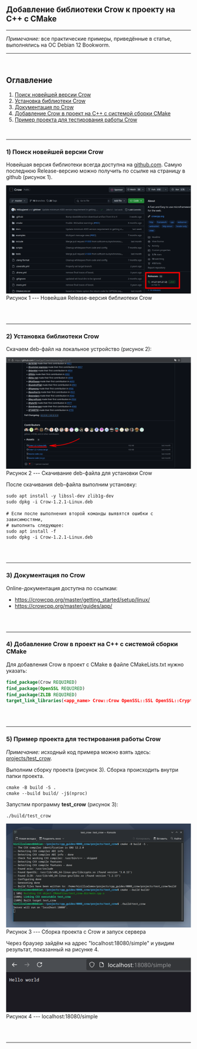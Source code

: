 ## Добавление библиотеки Crow к проекту на C++ с CMake  

---  

_Примечание:_ все практические примеры, приведённые в статье, выполнялись на ОС Debian 12 Bookworm.  

---  

<br>  

## Оглавление

1. [Поиск новейшей версии Crow](#сhapter_1)
2. [Установка библиотеки Crow](#сhapter_2)
3. [Документация по Crow](#сhapter_3)
4. [Добавление Crow в проект на C++ с системой сборки CMake](#сhapter_4)
5. [Пример проекта для тестирования работы Crow](#сhapter_5)
<br>  

---

<a name="сhapter_1"></a>
### 1) Поиск новейшей версии Crow  

Новейшая версия библиотеки всегда доступна на [github.com](https://github.com/CrowCpp/Crow). Самую последнюю Release-версию можно получить по ссылке на страницу в github (рисунок 1).  

![Новейшая Release-версия библиотеки Crow](images/1.png)  
Рисунок 1 --- Новейшая Release-версия библиотеки Crow  

<br>  
<br>  

---

<a name="сhapter_2"></a>
### 2) Установка библиотеки Crow  

Скачаем deb-файл на локальное устройство (рисунок 2):  

![Скачивание deb-файла для установки Crow](images/2.png)  
Рисунок 2 --- Скачивание deb-файла для установки Crow  

После скачивания deb-файла выполним установку:  

```console
sudo apt install -y libssl-dev zlib1g-dev
sudo dpkg -i Crow-1.2.1-Linux.deb

# Если после выполнения второй команды выявятся ошибки с зависимостями,
# выполнить следующее:
sudo apt install -f
sudo dpkg -i Crow-1.2.1-Linux.deb
```

<br>  
<br>  

---

<a name="сhapter_3"></a>
### 3) Документация по Crow  

Online-документация доступна по ссылкам:  
* https://crowcpp.org/master/getting_started/setup/linux/  
* https://crowcpp.org/master/guides/app/  

<br>  
<br>  

---

<a name="сhapter_4"></a>
### 4) Добавление Crow в проект на C++ с системой сборки CMake  

Для добавления Crow в проект с CMake в файле CMakeLists.txt нужно указать:  

```cmake
find_package(Crow REQUIRED)
find_package(OpenSSL REQUIRED)
find_package(ZLIB REQUIRED)
target_link_libraries(<app_name> Crow::Crow OpenSSL::SSL OpenSSL::Crypto ZLIB::ZLIB)
```

<br>  
<br>  

---

<a name="сhapter_5"></a>
### 5) Пример проекта для тестирования работы Crow  

_Примечание:_ исходный код примера можно взять здесь: [projects/test_crow](projects/test_crow).  

Выполним сборку проекта (рисунок 3). Сборка происходить внутри папки проекта.   

```console
cmake -B build -S .
cmake --build build/ -j$(nproc)
```

Запустим программу __test_crow__ (рисунок 3):

```console
./build/test_crow
```

![Сборка проекта с Crow и запуск сервера](images/3.png)  
Рисунок 3 --- Сборка проекта с Crow и запуск сервера  

Через браузер зайдём на адрес "localhost:18080/simple" и увидим результат, показанный на рисунке 4.

![localhost:18080/simple](images/4.png)  
Рисунок 4 --- localhost:18080/simple  

<br>  
<br>  

---
